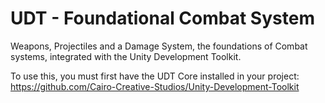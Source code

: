 # UDT - Foundational Combat System
Weapons, Projectiles and a Damage System, the foundations of Combat systems, integrated with the Unity Development Toolkit.

To use this, you must first have the UDT Core installed in your project: https://github.com/Cairo-Creative-Studios/Unity-Development-Toolkit

